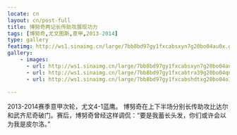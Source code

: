 ```yaml
---
locate: cn
layout: cn/post-full
title: 博努奇两记长传助攻展现功力
tags: [博努奇,尤文图斯,意甲,2013-2014]
type: gallery
featimg: http://ws1.sinaimg.cn/large/7bb8bd97gy1fxcabsxyn7g20bo04au0x.gif
gallery:
    - images:
      - url: http://ws1.sinaimg.cn/large/7bb8bd97gy1fxcabsxyn7g20bo04au0x.gif
      - url: http://ws1.sinaimg.cn/large/7bb8bd97gy1fxcabtra39g20bo04qnpe.gif
      - url: http://ws1.sinaimg.cn/large/7bb8bd97gy1fxcabshdtxg20bo04o1kz.gif
     
---
```


2013-2014赛季意甲次轮，尤文4-1蓝鹰。
博努奇在上下半场分别长传助攻比达尔和武齐尼奇破门。赛后，博努奇曾经这样调侃：“要是我蓄长头发，你们或许会以为我是皮尔洛。”